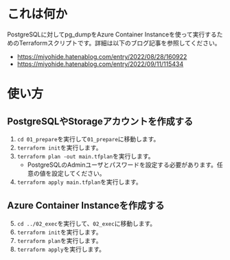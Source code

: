 # これは何か

PostgreSQLに対してpg_dumpをAzure Container Instanceを使って実行するためのTerraformスクリプトです。詳細は以下のブログ記事を参照してください。

- https://miyohide.hatenablog.com/entry/2022/08/28/160922
- https://miyohide.hatenablog.com/entry/2022/09/11/115434

# 使い方

## PostgreSQLやStorageアカウントを作成する

1. `cd 01_prepare`を実行して`01_prepare`に移動します。
2. `terraform init`を実行します。
3. `terraform plan -out main.tfplan`を実行します。
    - PostgreSQLのAdminユーザとパスワードを設定する必要があります。任意の値を設定してください。
4. `terraform apply main.tfplan`を実行します。

## Azure Container Instanceを作成する

5. `cd ../02_exec`を実行して、`02_exec`に移動します。
6. `terraform init`を実行します。
7. `terraform plan`を実行します。
8. `terraform apply`を実行します。

